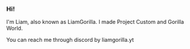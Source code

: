 ### Hi!

I'm Liam, also known as LiamGorilla. I made Project Custom and Gorilla World.

You can reach me through discord by liamgorilla.yt
